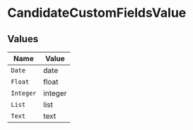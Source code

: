 # CandidateCustomFieldsValue


## Values

| Name      | Value     |
| --------- | --------- |
| `Date`    | date      |
| `Float`   | float     |
| `Integer` | integer   |
| `List`    | list      |
| `Text`    | text      |